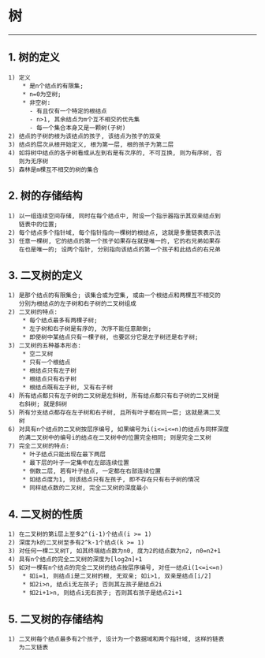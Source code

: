 # **树**
***


## **1. 树的定义**
    1) 定义
        * 是n个结点的有限集;
        * n=0为空树;
        * 非空树:
          - 有且仅有一个特定的根结点
          - n>1, 其余结点为m个互不相交的优先集
          - 每一个集合本身又是一颗树(子树)
    2) 结点的子树的根为该结点的孩子, 该结点为孩子的双亲
    3) 结点的层次从根开始定义, 根为第一层, 根的孩子为第二层
    4) 如将树中结点的各子树看成从左到右是有次序的, 不可互换, 则为有序树, 否
       则为无序树
    5) 森林是m棵互不相交的树的集合


## **2. 树的存储结构**
    1) 以一组连续空间存储, 同时在每个结点中, 附设一个指示器指示其双亲结点到
       链表中的位置;
    2) 每个结点多个指针域, 每个指针指向一棵树的根结点, 这就是多重链表表示法
    3) 任意一棵树, 它的结点的第一个孩子如果存在就是唯一的, 它的右兄弟如果存
       在也是唯一的; 设两个指针, 分别指向该结点的第一个孩子和此结点的右兄弟


## **3. 二叉树的定义**
    1) 是那个结点的有限集合; 该集合或为空集, 或由一个根结点和两棵互不相交的
       分别为根结点的左子树和右子树的二叉树组成
    2) 二叉树的特点:
        * 每个结点最多有两棵子树;
        * 左子树和右子树是有序的, 次序不能任意颠倒;
        * 即使树中某结点只有一棵子树, 也要区分它是左子树还是右子树;
    3) 二叉树的五种基本形态:
        * 空二叉树
        * 只有一个根结点
        * 根结点只有左子树
        * 根结点只有右子树
        * 根结点既有左子树, 又有右子树
    4) 所有结点都只有左子树的二叉树是左斜树, 所有结点都只有右子树的二叉树是
       右斜树; 就是斜树
    5) 所有分支结点都存在左子树和右子树, 且所有叶子都在同一层; 这就是满二叉
       树
    6) 对具有n个结点的二叉树按层序编号, 如果编号为i(i<=i<=n)的结点与同样深度
       的满二叉树中的编号i的结点在二叉树中的位置完全相同; 则是完全二叉树
    7) 完全二叉树的特点:
        * 叶子结点只能出现在最下两层
        * 最下层的叶子一定集中在左部连续位置
        * 倒数二层, 若有叶子结点, 一定都在右部连续位置
        * 如结点度为1, 则该结点只有左孩子, 即不存在只有右子树的情况
        * 同样结点数的二叉树, 完全二叉树的深度最小


## **4. 二叉树的性质**
    1) 在二叉树的第i层上至多2^(i-1)个结点(i >= 1)
    2) 深度为k的二叉树至多有2^k-1个结点(k >= 1)
    3) 对任何一棵二叉树T, 如其终端结点数为n0, 度为2的结点数为n2, n0=n2+1
    4) 具有n个结点的完全二叉树的深度为[log2n]+1
    5) 如对一棵有n个结点的完全二叉树的结点按层序编号, 对任一结点i(1<=i<=n)
        * 如i=1, 则结点i是二叉树的根, 无双亲; 如i>1, 双亲是结点[i/2]
        * 如2i>n, 结点i无左孩子; 否则其左孩子是结点2i
        * 如2i+1>n, 则结点i无右孩子; 否则其右孩子是结点2i+1


## **5. 二叉树的存储结构**
    1) 二叉树每个结点最多有2个孩子, 设计为一个数据域和两个指针域, 这样的链表
       为二叉链表
